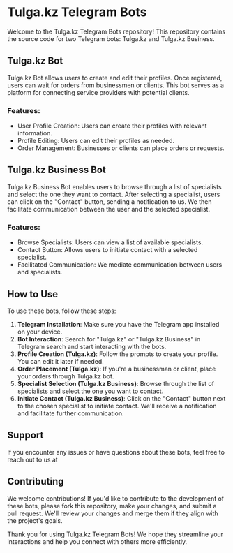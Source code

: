 # Tulga.kz Telegram Bots

Welcome to the Tulga.kz Telegram Bots repository! This repository contains the source code for two Telegram bots: Tulga.kz and Tulga.kz Business.

## Tulga.kz Bot

Tulga.kz Bot allows users to create and edit their profiles. Once registered, users can wait for orders from businessmen or clients. This bot serves as a platform for connecting service providers with potential clients.

### Features:
- User Profile Creation: Users can create their profiles with relevant information.
- Profile Editing: Users can edit their profiles as needed.
- Order Management: Businesses or clients can place orders or requests.

## Tulga.kz Business Bot

Tulga.kz Business Bot enables users to browse through a list of specialists and select the one they want to contact. After selecting a specialist, users can click on the "Contact" button, sending a notification to us. We then facilitate communication between the user and the selected specialist.

### Features:
- Browse Specialists: Users can view a list of available specialists.
- Contact Button: Allows users to initiate contact with a selected specialist.
- Facilitated Communication: We mediate communication between users and specialists.

## How to Use

To use these bots, follow these steps:

1. **Telegram Installation**: Make sure you have the Telegram app installed on your device.
2. **Bot Interaction**: Search for "Tulga.kz" or "Tulga.kz Business" in Telegram search and start interacting with the bots.
3. **Profile Creation (Tulga.kz)**: Follow the prompts to create your profile. You can edit it later if needed.
4. **Order Placement (Tulga.kz)**: If you're a businessman or client, place your orders through Tulga.kz bot.
5. **Specialist Selection (Tulga.kz Business)**: Browse through the list of specialists and select the one you want to contact.
6. **Initiate Contact (Tulga.kz Business)**: Click on the "Contact" button next to the chosen specialist to initiate contact. We'll receive a notification and facilitate further communication.

## Support

If you encounter any issues or have questions about these bots, feel free to reach out to us at 

## Contributing

We welcome contributions! If you'd like to contribute to the development of these bots, please fork this repository, make your changes, and submit a pull request. We'll review your changes and merge them if they align with the project's goals.

Thank you for using Tulga.kz Telegram Bots! We hope they streamline your interactions and help you connect with others more efficiently.
